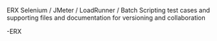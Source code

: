 ERX Selenium / JMeter / LoadRunner / Batch
Scripting test cases and supporting files and documentation for versioning and collaboration

-ERX